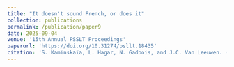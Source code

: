 ```yaml
---
title: "It doesn't sound French, or does it"
collection: publications
permalink: /publication/paper9
date: 2025-09-04
venue: '15th Annual PSSLT Proceedings'
paperurl: 'https://doi.org/10.31274/psllt.18435'
citation: 'S. Kaminskaïa, L. Hagar, N. Gadbois, and J.C. Van Leeuwen. (2025). Posterior ramifications of prior dependence structures. <i>Statistical Science</i> (in press), 1-17.'
---
```



